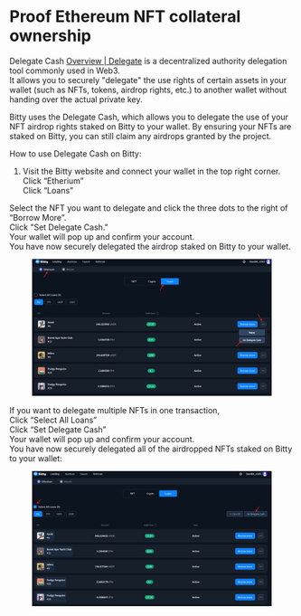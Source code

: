 # Proof Ethereum NFT collateral ownership

Delegate Cash [Overview | Delegate](https://docs.delegate.xyz/) is a decentralized authority delegation tool commonly used in Web3.\
It allows you to securely "delegate" the use rights of certain assets in your wallet (such as NFTs, tokens, airdrop rights, etc.) to another wallet without handing over the actual private key.

Bitty uses the Delegate Cash, which allows you to delegate the use of your NFT airdrop rights staked on Bitty to your wallet. By ensuring your NFTs are staked on Bitty, you can still claim any airdrops granted by the project.

How to use Delegate Cash on Bitty:

1. Visit the Bitty website and connect your wallet in the top right corner.\
   Click “Etherium”\
   Click “Loans”

Select the NFT you want to delegate and click the three dots to the right of “Borrow More”.\
Click "Set Delegate Cash."\
Your wallet will pop up and confirm your account.\
You have now securely delegated the airdrop staked on Bitty to your wallet.

<figure><img src="../../.gitbook/assets/image.png" alt=""><figcaption></figcaption></figure>

If you want to delegate multiple NFTs in one transaction,\
Click “Select All Loans”\
Click “Set Delegate Cash”\
Your wallet will pop up and confirm your account.\
You have now securely delegated all of the airdropped NFTs staked on Bitty to your wallet:

<figure><img src="../../.gitbook/assets/image (2).png" alt=""><figcaption></figcaption></figure>

